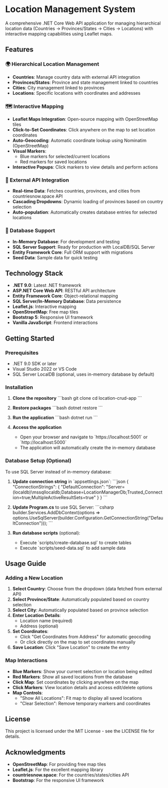 # Location Management System

A comprehensive .NET Core Web API application for managing hierarchical location data (Countries → Provinces/States → Cities → Locations) with interactive mapping capabilities using Leaflet maps.

## Features

### 🌍 Hierarchical Location Management
- **Countries**: Manage country data with external API integration
- **Provinces/States**: Province and state management linked to countries
- **Cities**: City management linked to provinces
- **Locations**: Specific locations with coordinates and addresses

### 🗺️ Interactive Mapping
- **Leaflet Maps Integration**: Open-source mapping with OpenStreetMap tiles
- **Click-to-Set Coordinates**: Click anywhere on the map to set location coordinates
- **Auto-Geocoding**: Automatic coordinate lookup using Nominatim (OpenStreetMap)
- **Visual Markers**: 
  - Blue markers for selected/current locations
  - Red markers for saved locations
- **Interactive Popups**: Click markers to view details and perform actions

### 🔄 External API Integration
- **Real-time Data**: Fetches countries, provinces, and cities from countriesnow.space API
- **Cascading Dropdowns**: Dynamic loading of provinces based on country selection
- **Auto-population**: Automatically creates database entries for selected locations

### 💾 Database Support
- **In-Memory Database**: For development and testing
- **SQL Server Support**: Ready for production with LocalDB/SQL Server
- **Entity Framework Core**: Full ORM support with migrations
- **Seed Data**: Sample data for quick testing

## Technology Stack

- **.NET 9.0**: Latest .NET framework
- **ASP.NET Core Web API**: RESTful API architecture
- **Entity Framework Core**: Object-relational mapping
- **SQL Server/In-Memory Database**: Data persistence
- **Leaflet.js**: Interactive mapping
- **OpenStreetMap**: Free map tiles
- **Bootstrap 5**: Responsive UI framework
- **Vanilla JavaScript**: Frontend interactions

## Getting Started

### Prerequisites

- .NET 9.0 SDK or later
- Visual Studio 2022 or VS Code
- SQL Server LocalDB (optional, uses in-memory database by default)

### Installation

1. **Clone the repository**
   \`\`\`bash
   git clone <repository-url>
   cd location-crud-app
   \`\`\`

2. **Restore packages**
   \`\`\`bash
   dotnet restore
   \`\`\`

3. **Run the application**
   \`\`\`bash
   dotnet run
   \`\`\`

4. **Access the application**
   - Open your browser and navigate to \`https://localhost:5001\` or \`http://localhost:5000\`
   - The application will automatically create the in-memory database

### Database Setup (Optional)

To use SQL Server instead of in-memory database:

1. **Update connection string** in \`appsettings.json\`:
   \`\`\`json
   {
     "ConnectionStrings": {
       "DefaultConnection": "Server=(localdb)\\mssqllocaldb;Database=LocationManagerDb;Trusted_Connection=true;MultipleActiveResultSets=true"
     }
   }
   \`\`\`

2. **Update Program.cs** to use SQL Server:
   \`\`\`csharp
   builder.Services.AddDbContext<ApplicationDbContext>(options =>
       options.UseSqlServer(builder.Configuration.GetConnectionString("DefaultConnection")));
   \`\`\`

3. **Run database scripts** (optional):
   - Execute \`scripts/create-database.sql\` to create tables
   - Execute \`scripts/seed-data.sql\` to add sample data


## Usage Guide

### Adding a New Location

1. **Select Country**: Choose from the dropdown (data fetched from external API)
2. **Select Province/State**: Automatically populated based on country selection
3. **Select City**: Automatically populated based on province selection
4. **Enter Location Details**:
   - Location name (required)
   - Address (optional)
5. **Set Coordinates**:
   - Click "Get Coordinates from Address" for automatic geocoding
   - Or click directly on the map to set coordinates manually
6. **Save Location**: Click "Save Location" to create the entry

### Map Interactions

- **Blue Markers**: Show your current selection or location being edited
- **Red Markers**: Show all saved locations from the database
- **Click Map**: Set coordinates by clicking anywhere on the map
- **Click Markers**: View location details and access edit/delete options
- **Map Controls**:
  - "Show All Locations": Fit map to display all saved locations
  - "Clear Selection": Remove temporary markers and coordinates

## License

This project is licensed under the MIT License - see the LICENSE file for details.

## Acknowledgments

- **OpenStreetMap**: For providing free map tiles
- **Leaflet.js**: For the excellent mapping library
- **countriesnow.space**: For the countries/states/cities API
- **Bootstrap**: For the responsive UI framework
